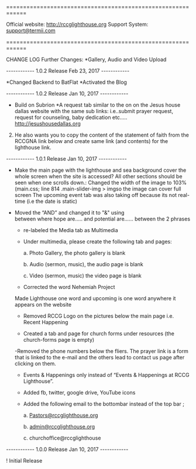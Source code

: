 ============================================================

Official website: http://rccglighthouse.org
Support  System: support@termii.com

============================================================


CHANGE LOG 
Further Changes:
*Gallery, Audio and Video Upload 

------------ 1.0.2 Release Feb 23, 2017  ------------

*Changed Backend to BatFlat
*Activated the Blog

------------ 1.0.2 Release Jan 10, 2017  ------------


* Build on Subrion
*A request tab similar to the on on the Jesus house dallas website with the same sub links: 
i.e..submit prayer request, request for counseling, baby dedication etc.....   http://jesushousedallas.org



2) He also wants you to copy the content of the statement of faith from the RCCGNA 
link below and create same link (and contents) for the lighthouse link. 


------------ 1.0.1 Release Jan 10, 2017  ------------

* Make the main page with the lighthouse and sea background cover 
the whole screen when the site is accessed?  All other sections should be seen when 
one scrolls down.: Changed the width of the image to 103% (main.css; line 814 .main-slider-img > imgso the image can cover full screen
The upcoming event tab was also taking off because its not real-time 
(i.e the date is static)
 
 * Moved the “AND” and changed it to "&"  using <span style="margin-left: 39%;
    font-size: 40px;"> </span>between where hope are….. and potential are…… between the 2 phrases 

     -  re-labeled the Media tab as Multimedia

     - Under multimedia, please create the following tab and pages:

        a. Photo Gallery, the photo gallery is blank

        b. Audio (sermon, music), the audio page is blank

        c. Video (sermon, music) the video page is blank

     - Corrected the word Nehemiah Project 

     Made Lighthouse one word and upcoming is one word anywhere it appears on the website

     - Removed RCCG Logo on the pictures below the main page i.e. Recent Happening

     - Created a tab and page for church forms under resources (the church-forms page is empty)

    

      -Removed the phone numbers below the fliers. The prayer link is a form that is linked to the e-mail and the others  lead to contact us page after clicking on them. 

      - Events & Happenings only instead of  “Events & Happenings at RCCG Lighthouse”.

      - Added fb, twitter, google drive, YouTube icons

      - Added the following email to the bottombar instead of the top bar ;

        a.    Pastors@rccglighthouse.org

        b.    admin@rccglighthouse.org

        c.    churchoffice@rccglighthouse

------------ 1.0.0 Release Jan 10, 2017  ------------


! Initial Release
 